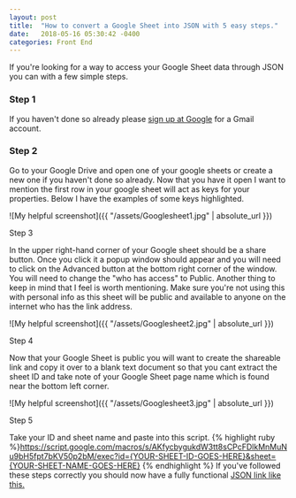 ```yaml
---
layout: post
title:  "How to convert a Google Sheet into JSON with 5 easy steps."
date:   2018-05-16 05:30:42 -0400
categories: Front End
---
```


If you're looking for a way to access your Google Sheet data through JSON you can with a few simple steps.  

### Step 1

If you haven't done so already please [sign up at Google](https://accounts.google.com/signup/v2/webcreateaccount?hl=en-GB&flowName=GlifWebSignIn&flowEntry=SignUp) for a Gmail account. 

### Step 2 

Go to your Google Drive and open one of your google sheets or create a new one if you haven't done so already. Now that you have it open I want to mention the first row in your google sheet will act as keys for your properties. Below I have the examples of some keys highlighted. 

![My helpful screenshot]({{ "/assets/Googlesheet1.jpg" | absolute_url }})

Step 3

In the upper right-hand corner of your Google sheet should be a share button. Once you click it a popup window should appear and you will need to click on the Advanced button at the bottom right corner of the window.  You will need to change the "who has access" to Public. Another thing to keep in mind that I feel is worth mentioning. Make sure you're not using this with personal info as this sheet will be public and available to anyone on the internet who has the link address.

![My helpful screenshot]({{ "/assets/Googlesheet2.jpg" | absolute_url }})

Step 4

Now that your Google Sheet is public you will want to create the shareable link and copy it over to a blank text document so that you cant extract the sheet ID and take note of your Google Sheet page name which is found near the bottom left corner.

![My helpful screenshot]({{ "/assets/Googlesheet3.jpg" | absolute_url }})

Step 5

Take your ID and sheet name and paste into this script. {% highlight ruby %}https://script.google.com/macros/s/AKfycbygukdW3tt8sCPcFDlkMnMuNu9bH5fpt7bKV50p2bM/exec?id={YOUR-SHEET-ID-GOES-HERE}&sheet={YOUR-SHEET-NAME-GOES-HERE} {% endhighlight %}  If you've followed these steps correctly you should now have a fully functional  [JSON link like this.](https://script.googleusercontent.com/macros/echo?user_content_key=k8VNgosoZ34yex_9sHbIFLNsgglwyDa8k3XHpMJS2px_Z05t8XpPwkPSoffI_2kYz6RzPvYyZ4K5bNJEpLkjkVCIvHwf4ESvOJmA1Yb3SEsKFZqtv3DaNYcMrmhZHmUMWojr9NvTBuBLhyHCd5hHa1ZsYSbt7G4nMhEEDL32U4DxjO7V7yvmJPXJTBuCiTGh3rUPjpYM_V0PJJG7TIaKp9JZm8S1OE6prygjhE2hY9EaNnmFYDBMTAu84oeSx9sgtz1w1ikeeNwH5kyRS5p7ZMKiW3k6MDkf31SIMZH6H4k&lib=MbpKbbfePtAVndrs259dhPT7ROjQYJ8yx)
